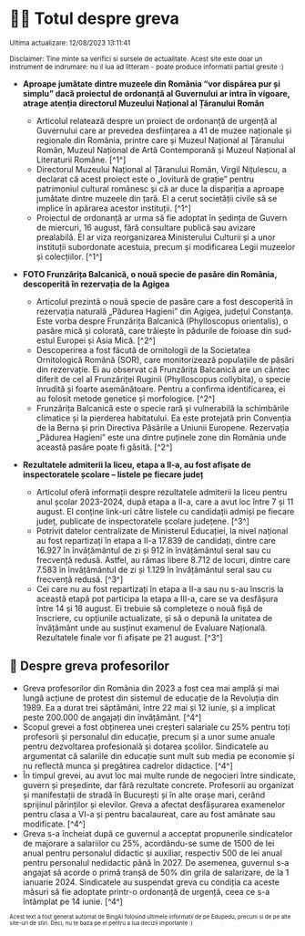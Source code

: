# 👩‍🏫 Totul despre greva
<sub>Ultima actualizare: 12/08/2023 13:11:41</sub>

<sub>Disclaimer: Tine minte sa verifici si sursele de actualitate. Acest site este doar un instrument de indrumare: nu il lua ad litteram - poate produce informatii partial gresite :)</sub>

- **Aproape jumătate dintre muzeele din România “vor dispărea pur și simplu” dacă proiectul de ordonanță al Guvernului ar intra în vigoare, atrage atenția directorul Muzeului Național al Țăranului Român**
    - Articolul relatează despre un proiect de ordonanță de urgență al Guvernului care ar prevedea desființarea a 41 de muzee naționale și regionale din România, printre care și Muzeul Național al Țăranului Român, Muzeul Național de Artă Contemporană și Muzeul Național al Literaturii Române. [^1^]
    - Directorul Muzeului Național al Țăranului Român, Virgil Nițulescu, a declarat că acest proiect este o „lovitură de grație” pentru patrimoniul cultural românesc și că ar duce la dispariția a aproape jumătate dintre muzeele din țară. El a cerut societății civile să se implice în apărarea acestor instituții. [^1^]
    - Proiectul de ordonanță ar urma să fie adoptat în ședința de Guvern de miercuri, 16 august, fără consultare publică sau avizare prealabilă. El ar viza reorganizarea Ministerului Culturii și a unor instituții subordonate acestuia, precum și modificarea Legii muzeelor și colecțiilor. [^1^]

- **FOTO Frunzărița Balcanică, o nouă specie de pasăre din România, descoperită în rezervația de la Agigea**
    - Articolul prezintă o nouă specie de pasăre care a fost descoperită în rezervația naturală „Pădurea Hagieni” din Agigea, județul Constanța. Este vorba despre Frunzărița Balcanică (Phylloscopus orientalis), o pasăre mică și colorată, care trăiește în pădurile de foioase din sud-estul Europei și Asia Mică. [^2^]
    - Descoperirea a fost făcută de ornitologii de la Societatea Ornitologică Română (SOR), care monitorizează populațiile de păsări din rezervație. Ei au observat că Frunzărița Balcanică are un cântec diferit de cel al Frunzăriței Ruginii (Phylloscopus collybita), o specie înrudită și foarte asemănătoare. Pentru a confirma identificarea, ei au folosit metode genetice și morfologice. [^2^]
    - Frunzărița Balcanică este o specie rară și vulnerabilă la schimbările climatice și la pierderea habitatului. Ea este protejată prin Convenția de la Berna și prin Directiva Păsările a Uniunii Europene. Rezervația „Pădurea Hagieni” este una dintre puținele zone din România unde această pasăre poate fi găsită. [^2^]

- **Rezultatele admiterii la liceu, etapa a II-a, au fost afișate de inspectoratele școlare – listele pe fiecare județ**
    - Articolul oferă informații despre rezultatele admiterii la liceu pentru anul școlar 2023-2024, după etapa a II-a, care a avut loc între 7 și 11 august. El conține link-uri către listele cu candidații admiși pe fiecare județ, publicate de inspectoratele școlare județene. [^3^]
    - Potrivit datelor centralizate de Ministerul Educației, la nivel național au fost repartizați în etapa a II-a 17.839 de candidați, dintre care 16.927 în învățământul de zi și 912 în învățământul seral sau cu frecvență redusă. Astfel, au rămas libere 8.712 de locuri, dintre care 7.583 în învățământul de zi și 1.129 în învățământul seral sau cu frecvență redusă. [^3^]
    - Cei care nu au fost repartizați în etapa a II-a sau nu s-au înscris la această etapă pot participa la etapa a III-a, care se va desfășura între 14 și 18 august. Ei trebuie să completeze o nouă fișă de înscriere, cu opțiunile actualizate, și să o depună la unitatea de învățământ unde au susținut examenul de Evaluare Națională. Rezultatele finale vor fi afișate pe 21 august. [^3^]

## 🏫 Despre greva profesorilor
- Greva profesorilor din România din 2023 a fost cea mai amplă și mai lungă acțiune de protest din sistemul de educație de la Revoluția din 1989. Ea a durat trei săptămâni, între 22 mai și 12 iunie, și a implicat peste 200.000 de angajați din învățământ. [^4^]
- Scopul grevei a fost obținerea unei creșteri salariale cu 25% pentru toți profesorii și personalul din educație, precum și a unor sume anuale pentru dezvoltarea profesională și dotarea școlilor. Sindicatele au argumentat că salariile din educație sunt mult sub media pe economie și nu reflectă munca și pregătirea cadrelor didactice. [^4^]
- În timpul grevei, au avut loc mai multe runde de negocieri între sindicate, guvern și președinte, dar fără rezultate concrete. Profesorii au organizat și manifestații de stradă în București și în alte orașe mari, cerând sprijinul părinților și elevilor. Greva a afectat desfășurarea examenelor pentru clasa a VI-a și pentru bacalaureat, care au fost amânate sau modificate. [^4^]
- Greva s-a încheiat după ce guvernul a acceptat propunerile sindicatelor de majorare a salariilor cu 25%, acordându-se sume de 1500 de lei anual pentru personalul didactic și auxiliar, respectiv 500 de lei anual pentru personalul nedidactic până în 2027. De asemenea, guvernul s-a angajat să acorde o primă tranșă de 50% din grila de salarizare, de la 1 ianuarie 2024. Sindicatele au suspendat greva cu condiția ca aceste măsuri să fie adoptate printr-o ordonanță de urgență, ceea ce s-a întâmplat pe 14 iunie. [^4^]


<sub><sub>Acest text a fost generat automat de BingAI folosind ultimele informatii de pe Edupedu, precum si de pe alte site-uri de stiri. Deci, nu te baza pe el pentru a lua decizii importante :)</sub></sub>